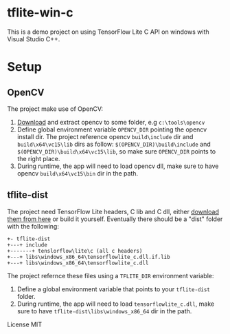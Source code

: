 # tflite-win-c
This is a demo project on using TensorFlow Lite C API on windows with Visual Studio C++.

# Setup
## OpenCV
The project make use of OpenCV:
1. [Download](https://www.opencv.org/releases) and extract opencv to some folder, e.g `c:\tools\opencv`
1. Define global environment variable `OPENCV_DIR` pointing the opencv install dir. The project reference opencv `build\include` dir and `build\x64\vc15\lib` dirs as follow: `$(OPENCV_DIR)\build\include` and `$(OPENCV_DIR)\build\x64\vc15\lib`, so make sure `OPENCV_DIR` points to the right place.
1. During runtime, the app will need to load opencv dll, make sure to have opencv `build\x64\vc15\bin` dir in the path.

## tflite-dist
The project need TensorFlow Lite headers, C lib and C dll, either [download them from here](https://github.com/ValYouW/tflite-dist/releases) or build it yourself. Eventually there should be a "dist" folder with the following:
```
+- tflite-dist
+---+ include
+-------+ tenslorflow\lite\c (all c headers)
+---+ libs\windows_x86_64\tensorflowlite_c.dll.if.lib
+---+ libs\windows_x86_64\tensorflowlite_c.dll
```

The project refernce these files using a `TFLITE_DIR` environment variable:
1. Define a global environment variable that points to your `tflite-dist` folder.
1. During runtime, the app will need to load `tensorflowlite_c.dll`, make sure to have `tflite-dist\libs\windows_x86_64` dir in the path.

License
MIT
